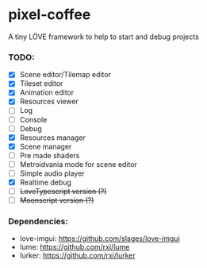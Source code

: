 # pixel-coffee
A tiny LÖVE framework to help to start and debug projects

### TODO: ###

 - [x] Scene editor/Tilemap editor
 - [x] Tileset editor
 - [x] Animation editor
 - [x] Resources viewer
 - [ ] Log
 - [ ] Console
 - [ ] Debug
 - [x] Resources manager
 - [x] Scene manager
 - [ ] Pre made shaders
 - [ ] Metroidvania mode for scene editor
 - [ ] Simple audio player
 - [x] Realtime debug
 - [ ] ~~LoveTypescript version (?)~~
 - [ ] ~~Moonscript version (?)~~

### Dependencies: ###

 * love-imgui: https://github.com/slages/love-imgui
 * lume: https://github.com/rxi/lume
 * lurker: https://github.com/rxi/lurker
